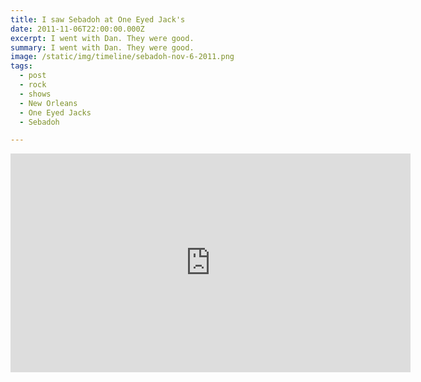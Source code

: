 ```yaml
---
title: I saw Sebadoh at One Eyed Jack's
date: 2011-11-06T22:00:00.000Z
excerpt: I went with Dan. They were good.
summary: I went with Dan. They were good.
image: /static/img/timeline/sebadoh-nov-6-2011.png
tags:
  - post 
  - rock
  - shows
  - New Orleans
  - One Eyed Jacks
  - Sebadoh

---
```


<iframe width="640" height="350" src="https://www.youtube.com/embed/MwPA4A1iAEs" frameborder="0" allow="accelerometer; autoplay; encrypted-media; gyroscope; picture-in-picture" allowfullscreen></iframe>